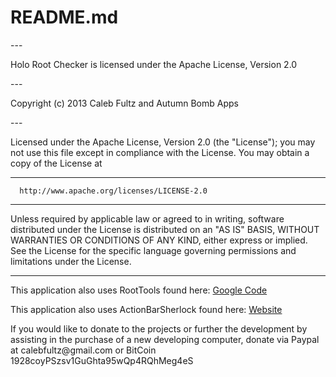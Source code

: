 <h1>README.md</h1>
---
<p>Holo Root Checker is licensed under the Apache License, Version 2.0</p>
---
<p>   Copyright (c) 2013 Caleb Fultz and Autumn Bomb Apps</p>
---
   <p>Licensed under the Apache License, Version 2.0 (the "License");
   you may not use this file except in compliance with the License.
   You may obtain a copy of the License at</p>
   
   
---
      http://www.apache.org/licenses/LICENSE-2.0
---
  <p> Unless required by applicable law or agreed to in writing, software
   distributed under the License is distributed on an "AS IS" BASIS,
   WITHOUT WARRANTIES OR CONDITIONS OF ANY KIND, either express or implied.
   See the License for the specific language governing permissions and
   limitations under the License.</p>
   
   
   
---
   
<p>This application also uses RootTools found here: <a href="http://code.google.com/p/roottools/">Google Code</a></p>
<p>This application also uses ActionBarSherlock found here: <a href="http://actionbarsherlock.com/download.html">Website</a></p>
<p>If you would like to donate to the projects or further the development by assisting in the purchase of a new developing computer, donate via Paypal at calebfultz@gmail.com or BitCoin 1928coyPSzsv1GuGhta95wQp4RQhMeg4eS</p>

